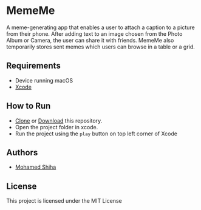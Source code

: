 # MemeMe

A meme-generating app that enables a user to attach a caption to a picture from their phone. After adding text to an image chosen from the Photo Album or Camera, the user can share it with friends. MemeMe also temporarily stores sent memes which users can browse in a table or a grid.

## Requirements

 * Device running macOS
 * [Xcode](https://developer.apple.com/xcode/)

## How to Run

* [Clone](https://github.com/MohamedShiha/MemeMe.git) or [Download](https://github.com/MohamedShiha/MemeMe/archive/master.zip) this repository.
* Open the project folder in xcode.
* Run the project using the `play` button on top left corner of Xcode

## Authors

* [Mohamed Shiha](https://github.com/MohamedShiha)

## License

This project is licensed under the MIT License
